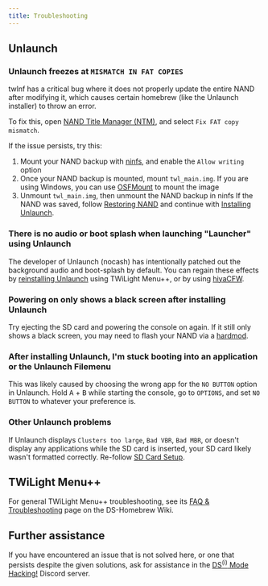```yaml
---
title: Troubleshooting
---
```


## Unlaunch
### Unlaunch freezes at `MISMATCH IN FAT COPIES`

twlnf has a critical bug where it does not properly update the entire NAND after modifying it, which causes certain homebrew (like the Unlaunch installer) to throw an error.

To fix this, open [NAND Title Manager (NTM)](https://github.com/Epicpkmn11/NTM/releases), and select `Fix FAT copy mismatch`.

If the issue persists, try this:
1. Mount your NAND backup with [ninfs](https://github.com/ihaveamac/ninfs/releases), and enable the `Allow writing` option
1. Once your NAND backup is mounted, mount `twl_main.img`. If you are using Windows, you can use [OSFMount](https://www.osforensics.com/tools/mount-disk-images.html) to mount the image
1. Unmount `twl_main.img`, then unmount the NAND backup in ninfs
If the NAND was saved, follow [Restoring NAND](restoring-nand) and continue with [Installing Unlaunch](installing-unlaunch).

### There is no audio or boot splash when launching "Launcher" using Unlaunch

The developer of Unlaunch (nocash) has intentionally patched out the background audio and boot-splash by default. You can regain these effects by [reinstalling Unlaunch](installing-unlaunch.html) using TWiLight Menu++, or by using [hiyaCFW](https://wiki.ds-homebrew.com/hiyacfw/installing).

### Powering on only shows a black screen after installing Unlaunch

Try ejecting the SD card and powering the console on again. If it still only shows a black screen, you may need to flash your NAND via a [hardmod](https://wiki.ds-homebrew.com/ds-index/hardmod).

### After installing Unlaunch, I'm stuck booting into an application or the Unlaunch Filemenu

This was likely caused by choosing the wrong app for the `NO BUTTON` option in Unlaunch. Hold <kbd class="face">A</kbd> + <kbd class="face">B</kbd> while starting the console, go to `OPTIONS`, and set `NO BUTTON` to whatever your preference is.

### Other Unlaunch problems

If Unlaunch displays `Clusters too large`, `Bad VBR`, `Bad MBR`, or doesn't display any applications while the SD card is inserted, your SD card likely wasn't formatted correctly. Re-follow [SD Card Setup](sd-card-setup.html).

## TWiLight Menu++

For general TWiLight Menu++ troubleshooting, see its [FAQ & Troubleshooting](https://wiki.ds-homebrew.com/twilightmenu/faq) page on the DS-Homebrew Wiki.

## Further assistance

If you have encountered an issue that is not solved here, or one that persists despite the given solutions, ask for assistance in the [DS<sup>(i)</sup> Mode Hacking!](https://discord.gg/yD3spjv) Discord server.
